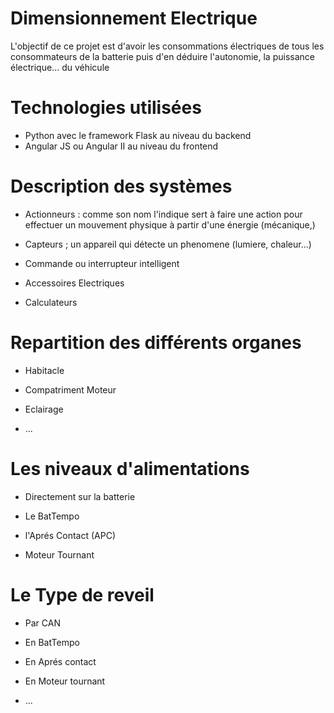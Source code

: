 # Dimensionnement Electrique

L'objectif de ce projet est d'avoir les consommations électriques de tous les consommateurs de la batterie puis d'en déduire l'autonomie, la puissance électrique... du véhicule 

# Technologies utilisées

- Python avec le framework Flask au niveau du backend
- Angular JS ou Angular II au niveau du frontend

# Description des systèmes 

- Actionneurs : comme son nom l'indique sert à faire une action pour effectuer un mouvement physique à partir d'une énergie (mécanique,) 

- Capteurs ; un appareil qui détecte un phenomene (lumiere, chaleur...)

- Commande ou interrupteur intelligent 

- Accessoires Electriques

- Calculateurs 

# Repartition des différents organes 

- Habitacle

- Compatriment Moteur 

- Eclairage

- ...

# Les niveaux d'alimentations 

- Directement sur la batterie

- Le BatTempo

- l'Aprés Contact (APC)

- Moteur Tournant 

# Le Type de reveil 

- Par CAN

- En BatTempo

- En Aprés contact 

- En Moteur tournant

- ... 
